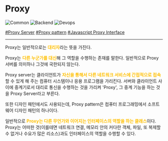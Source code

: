 # Proxy

![Common](https://raw.githubusercontent.com/meotitda/DICTIONARY/master/2TAT1C/Label_Common.png)
![Backend](https://raw.githubusercontent.com/meotitda/DICTIONARY/master/2TAT1C/Label_Backend.png)
![Devops](https://raw.githubusercontent.com/meotitda/DICTIONARY/master/2TAT1C/Label_Devops.png)

<a href="https://ko.wikipedia.org/wiki/%ED%94%84%EB%A1%9D%EC%8B%9C_%EC%84%9C%EB%B2%84">#Proxy Server</a>
<a href="https://www.google.com/search?sxsrf=ALeKk00lBg8YwNyeeDGw41YU0mTSNMF1jg%3A1604572132869&ei=5NOjX4LbNMbr-Qb3uYOIBg&q=Proxy+pattern%EC%9D%B4%EB%9E%80">#Proxy pattern</a>
<a href="https://www.google.com/search?sxsrf=ALeKk01s0YwkA2ukeNM7QZ2SNlYDFOK5Mw%3A1604572138631&ei=6tOjX_-MJtGB-QaEnK5g&q=Javascript+Proxy+Interface%EC%9D%B4%EB%9E%80&oq=Javascript+Proxy+Interface%EC%9D%B4%EB%9E%80&gs_lcp=CgZwc3ktYWIQAzIFCAAQzQIyBQgAEM0CMgUIABDNAjIFCAAQzQI6BAgAEEdQ1UJY1UJgi0hoAHADeACAAaoBiAGqAZIBAzAuMZgBAKABAqABAaoBB2d3cy13aXrIAQjAAQE&sclient=psy-ab&ved=0ahUKEwj_qduCmevsAhXRQN4KHQSOCwwQ4dUDCA0&uact=5">#Javascript Proxy Interface</a>

---

Proxy는 일반적으로는 <span style="color:#FFBF00; font-weight:bold;">대리자</span>라는 뜻을 가진다.

Proxy는 <span style="color:#FFBF00; font-weight:bold;">다른 누군가를 대신</span>해 그 역할을 수행하는 존재를 말한다.
일반적으로 Proxy 서버를 의미하나 그것에 국한되지 않는다.

Proxy server는 클라이언트가 <span style="color:#FFBF00; font-weight:bold;">자신을 통해서 다른 네트워크 서비스에 간접적으로 접속</span>할 수 있게 해 주는 컴퓨터 시스템이나 응용 프로그램을 가리킨다. 서버와 클라이언트 사이에 중계기로서 대리로 통신을 수행하는 것을 가리켜 'Proxy', 그 중계 기능을 하는 것을 Proxy Server라고 부른다.


또한 디자인 패턴에서도 사용되는데, Proxy pattern은 컴퓨터 프로그래밍에서 소프트웨어 디자인 패턴의 하나이다.

일반적으로 <span style="color:#FFBF00; font-weight:bold;">Proxy는 다른 무언가와 이어지는 인터페이스의 역할을 하는 클래스</span>이다. Proxy는 어떠한 것(이를테면 네트워크 연결, 메모리 안의 커다란 객체, 파일, 또 복제할 수 없거나 수요가 많은 리소스)과도 인터페이스의 역할을 수행할 수 있다.